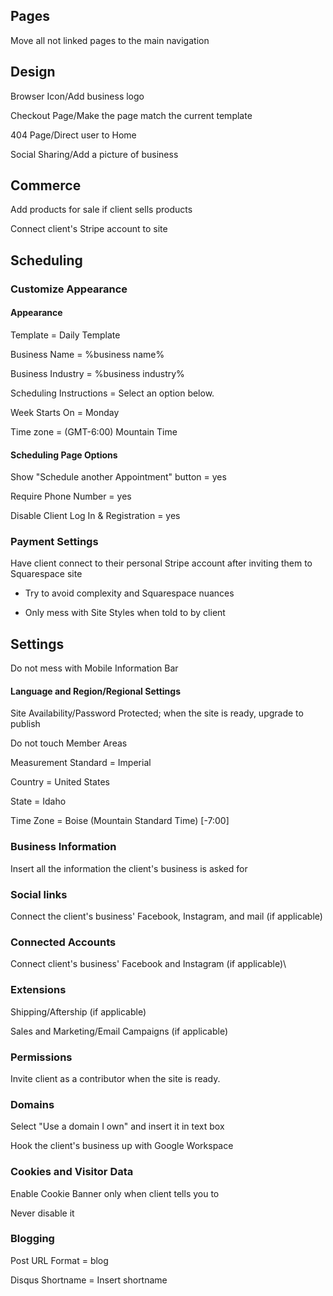 ## Pages

Move all not linked pages to the main navigation

## Design

Browser Icon/Add business logo

Checkout Page/Make the page match the current template

404 Page/Direct user to Home

Social Sharing/Add a picture of business

## Commerce

Add products for sale if client sells products

Connect client's Stripe account to site

## Scheduling

### Customize Appearance

#### Appearance

Template = Daily Template

Business Name = %business name%

Business Industry = %business industry%

Scheduling Instructions = Select an option below.

Week Starts On = Monday

Time zone = (GMT-6:00) Mountain Time

#### Scheduling Page Options

Show "Schedule another Appointment" button = yes

Require Phone Number = yes

Disable Client Log In & Registration = yes

### Payment Settings

Have client connect to their personal Stripe account after inviting them to Squarespace site

* Try to avoid complexity and Squarespace nuances

* Only mess with Site Styles when told to by client

## Settings

Do not mess with Mobile Information Bar

#### Language and Region/Regional Settings

Site Availability/Password Protected; when the site is ready, upgrade to publish

Do not touch Member Areas

Measurement Standard = Imperial

Country = United States

State = Idaho

Time Zone = Boise (Mountain Standard Time) [-7:00]

### Business Information

Insert all the information the client's business is asked for

### Social links

Connect the client's business' Facebook, Instagram, and mail (if applicable)

### Connected Accounts

Connect client's business' Facebook and Instagram (if applicable)\

### Extensions

Shipping/Aftership (if applicable)

Sales and Marketing/Email Campaigns (if applicable)

### Permissions

Invite client as a contributor when the site is ready.

### Domains

Select "Use a domain I own" and insert it in text box

Hook the client's business up with Google Workspace

### Cookies and Visitor Data

Enable Cookie Banner only when client tells you to

Never disable it

### Blogging

Post URL Format = blog

Disqus Shortname = Insert shortname

